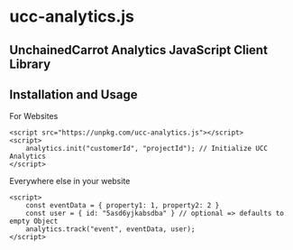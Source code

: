 # ucc-analytics.js

## UnchainedCarrot Analytics JavaScript Client Library

Installation and Usage
----------------------

For Websites

    <script src="https://unpkg.com/ucc-analytics.js"></script>
    <script>
        analytics.init("customerId", "projectId"); // Initialize UCC Analytics
    </script>

Everywhere else in your website

    <script>
		const eventData = { property1: 1, property2: 2 }
		const user = { id: "5asd6yjkabsdba" } // optional => defaults to empty Object
        analytics.track("event", eventData, user);
    </script>
